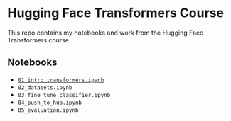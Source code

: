 # Hugging Face Transformers Course

This repo contains my notebooks and work from the Hugging Face Transformers course.

## Notebooks

- [`01_intro_transformers.ipynb`](notebooks/01_intro_transformers.ipynb)
- `02_datasets.ipynb`
- `03_fine_tune_classifier.ipynb`
- `04_push_to_hub.ipynb`
- `05_evaluation.ipynb`
